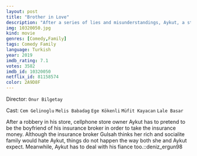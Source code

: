 ```yaml
---
layout: post
title: "Brother in Love"
description: "After a series of lies and misunderstandings, Aykut, a straightforward craftsmen, finds himself in the middle of wedding plans with Gulsah, an insurance broker. The problem is that Aykut is marrying with his fiance Nurhan a week later, whose family could kill him if they know the truth..."
img: 10320050.jpg
kind: movie
genres: [Comedy,Family]
tags: Comedy Family 
language: Turkish
year: 2019
imdb_rating: 7.1
votes: 3582
imdb_id: 10320050
netflix_id: 81158574
color: 2A9D8F
---
```

Director: `Onur Bilgetay`  

Cast: `Cem Gelinoglu` `Melis Babadag` `Ege Kökenli` `Müfit Kayacan` `Lale Basar` 

After a robbery in his store, cellphone store owner Aykut has to pretend to be the boyfriend of his insurance broker in order to take the insurance money. Although the insurance broker Gulsah thinks her rich and socialite family would hate Aykut, things do not happen the way both she and Aykut expect. Meanwhile, Aykut has to deal with his fiance too.::deniz_ergun98